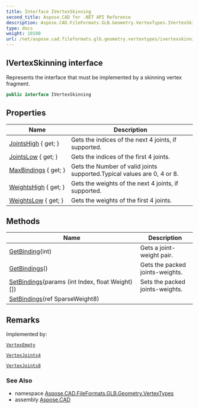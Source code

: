 ```yaml
---
title: Interface IVertexSkinning
second_title: Aspose.CAD for .NET API Reference
description: Aspose.CAD.FileFormats.GLB.Geometry.VertexTypes.IVertexSkinning interface. Represents the interface that must be implemented by a skinning vertex fragment
type: docs
weight: 10100
url: /net/aspose.cad.fileformats.glb.geometry.vertextypes/ivertexskinning/
---
```

## IVertexSkinning interface

Represents the interface that must be implemented by a skinning vertex fragment.

```csharp
public interface IVertexSkinning
```

## Properties

| Name | Description |
| --- | --- |
| [JointsHigh](../../aspose.cad.fileformats.glb.geometry.vertextypes/ivertexskinning/jointshigh/) { get; } | Gets the indices of the next 4 joints, if supported. |
| [JointsLow](../../aspose.cad.fileformats.glb.geometry.vertextypes/ivertexskinning/jointslow/) { get; } | Gets the indices of the first 4 joints. |
| [MaxBindings](../../aspose.cad.fileformats.glb.geometry.vertextypes/ivertexskinning/maxbindings/) { get; } | Gets the Number of valid joints supported.Typical values are 0, 4 or 8. |
| [WeightsHigh](../../aspose.cad.fileformats.glb.geometry.vertextypes/ivertexskinning/weightshigh/) { get; } | Gets the weights of the next 4 joints, if supported. |
| [WeightsLow](../../aspose.cad.fileformats.glb.geometry.vertextypes/ivertexskinning/weightslow/) { get; } | Gets the weights of the first 4 joints. |

## Methods

| Name | Description |
| --- | --- |
| [GetBinding](../../aspose.cad.fileformats.glb.geometry.vertextypes/ivertexskinning/getbinding/)(int) | Gets a joint-weight pair. |
| [GetBindings](../../aspose.cad.fileformats.glb.geometry.vertextypes/ivertexskinning/getbindings/)() | Gets the packed joints-weights. |
| [SetBindings](../../aspose.cad.fileformats.glb.geometry.vertextypes/ivertexskinning/setbindings/#setbindings_1)(params (int Index, float Weight)[]) | Sets the packed joints-weights. |
| [SetBindings](../../aspose.cad.fileformats.glb.geometry.vertextypes/ivertexskinning/setbindings/#setbindings)(ref SparseWeight8) |  |

## Remarks

Implemented by:

[`VertexEmpty`](../vertexempty/)

[`VertexJoints4`](../vertexjoints4/)

[`VertexJoints8`](../vertexjoints8/)

### See Also

* namespace [Aspose.CAD.FileFormats.GLB.Geometry.VertexTypes](../../aspose.cad.fileformats.glb.geometry.vertextypes/)
* assembly [Aspose.CAD](../../)


